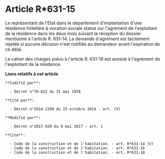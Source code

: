 # Article R*631-15

Le représentant de l'Etat dans le département d'implantation d'une résidence hôtelière à vocation sociale statue sur
l'agrément de l'exploitant de la résidence dans les deux mois suivant la réception du dossier mentionné à l'article R.
631-14. La demande d'agrément est tacitement rejetée si aucune décision n'est notifiée au demandeur avant l'expiration de ce
délai.

Le cahier des charges prévu à l'article R. 631-18 est annexé à l'agrément de l'exploitant de la résidence.

**Liens relatifs à cet article**

	**Codifié par**:

	  - Décret n°78-622 du 31 mai 1978

	**Cité par**:

	  - Décret n°2014-1299 du 23 octobre 2014 - art. (V)

	**Modifié par**:

	  - Décret n°2017-920 du 9 mai 2017 - art. 1

	**Cite**:

	  - Code de la construction et de l'habitation. - art. R*631-14 (V)
	  - Code de la construction et de l'habitation. - art. R*631-16
	  - Code de la construction et de l'habitation. - art. R*631-18
